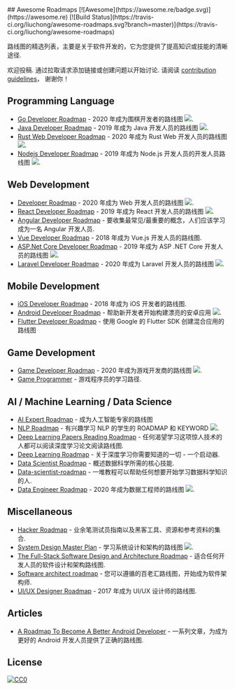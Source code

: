 <div class="github-widget" data-repo="liuchong/awesome-roadmaps"></div>
<script async src="https://pagead2.googlesyndication.com/pagead/js/adsbygoogle.js"></script><ins class="adsbygoogle" style="display:block" data-ad-client="ca-pub-6890694312814945" data-ad-slot="5473692530" data-ad-format="auto"  data-full-width-responsive="true"></ins><script>(adsbygoogle = window.adsbygoogle || []).push({});</script>
## Awesome Roadmaps [![Awesome](https://awesome.re/badge.svg)](https://awesome.re) [![Build Status](https://travis-ci.org/liuchong/awesome-roadmaps.svg?branch=master)](https://travis-ci.org/liuchong/awesome-roadmaps)

路线图的精选列表，主要是关于软件开发的，它为您提供了提高知识或技能的清晰途径.

欢迎投稿.
通过拉取请求添加链接或创建问题以开始讨论.
请阅读 [contribution guidelines](https://github.com/liuchong/awesome-roadmaps/blob/master/contributing.md)， 谢谢你！



## Programming Language
- [Go Developer Roadmap](https://raw.githubusercontent.com/Alikhll/golang-developer-roadmap) - 2020 年成为围棋开发者的路线图 [<img src="https://img.shields.io/badge/Roadmap-2020-yellowgreen.svg">](https://raw.githubusercontent.com/Alikhll/golang-developer-roadmap).
- [Java Developer Roadmap](https://raw.githubusercontent.com/s4kibs4mi/java-developer-roadmap) - 2019 年成为 Java 开发人员的路线图 [<img src="https://img.shields.io/badge/Roadmap-2019-yellowgreen.svg">](https://raw.githubusercontent.com/s4kibs4mi/java-developer-roadmap).
- [Rust Web Developer Roadmap](https://raw.githubusercontent.com/anshulrgoyal/rust-web-developer-roadmap) - 2020 年成为 Rust Web 开发人员的路线图 [<img src="https://img.shields.io/badge/Roadmap-2020-yellowgreen.svg">](https://raw.githubusercontent.com/anshulrgoyal/rust-web-developer-roadmap).
- [Nodejs Developer Roadmap](https://raw.githubusercontent.com/aliyr/Nodejs-Developer-Roadmap) - 2019 年成为 Node.js 开发人员的开发人员路线图 [<img src="https://img.shields.io/badge/Roadmap-2019-yellowgreen.svg">](https://raw.githubusercontent.com/aliyr/Nodejs-Developer-Roadmap).

## Web Development
- [Developer Roadmap](https://raw.githubusercontent.com/kamranahmedse/developer-roadmap) - 2020 年成为 Web 开发人员的路线图 [<img src="https://img.shields.io/badge/Roadmap-2020-yellowgreen.svg">](https://raw.githubusercontent.com/kamranahmedse/developer-roadmap).
- [React Developer Roadmap](https://raw.githubusercontent.com/adam-golab/react-developer-roadmap) - 2019 年成为 React 开发人员的路线图 [<img src="https://img.shields.io/badge/Roadmap-2019-yellowgreen.svg">](https://raw.githubusercontent.com/adam-golab/react-developer-roadmap).
- [Angular Developer Roadmap](https://github.com/sulco/angular-developer-roadmap) - 要收集最常见/最重要的概念，人们应该学习成为一名 Angular 开发人员.
- [Vue Developer Roadmap](https://github.com/flaviocopes/vue-developer-roadmap) - 2018 年成为 Vue.js 开发人员的路线图.
- [ASP.Net Core Developer Roadmap](https://raw.githubusercontent.com/MoienTajik/AspNetCore-Developer-Roadmap) - 2019 年成为 ASP .NET Core 开发人员的路线图 [<img src="https://img.shields.io/badge/Roadmap-2019-yellowgreen.svg">](https://raw.githubusercontent.com/MoienTajik/AspNetCore-Developer-Roadmap).
- [Laravel Developer Roadmap](https://raw.githubusercontent.com/Hasnayeen/laravel-developer-roadmap) - 2020 年成为 Laravel 开发人员的路线图 [<img src="https://img.shields.io/badge/Roadmap-2020-yellowgreen.svg">](https://raw.githubusercontent.com/Hasnayeen/laravel-developer-roadmap).

## Mobile Development
- [iOS Developer Roadmap](https://github.com/BohdanOrlov/iOS-Developer-Roadmap) - 2018 年成为 iOS 开发者的路线图.
- [Android Developer Roadmap](https://raw.githubusercontent.com/anacoimbrag/android-developer-roadmap) - 帮助新开发者开始构建漂亮的安卓应用 [<img src="https://img.shields.io/badge/Roadmap-2019-yellowgreen.svg">](https://raw.githubusercontent.com/anacoimbrag/android-developer-roadmap).
- [Flutter Developer Roadmap](https://github.com/olexale/flutter_roadmap) - 使用 Google 的 Flutter SDK 创建混合应用的路线图

## Game Development
- [Game Developer Roadmap](https://raw.githubusercontent.com/utilForever/game-developer-roadmap) - 2020 年成为游戏开发商的路线图 [<img src="https://img.shields.io/badge/Roadmap-2020-yellowgreen.svg">](https://raw.githubusercontent.com/utilForever/game-developer-roadmap).
- [Game Programmer](https://github.com/miloyip/game-programmer) - 游戏程序员的学习路径.

## AI / Machine Learning / Data Science
- [AI Expert Roadmap](https://github.com/AMAI-GmbH/AI-Expert-Roadmap) - 成为人工智能专家的路线图
- [NLP Roadmap](https://raw.githubusercontent.com/graykode/nlp-roadmap) - 有兴趣学习 NLP 的学生的 ROADMAP 和 KEYWORD [<img src="https://img.shields.io/badge/Roadmap-2019-yellowgreen.svg">](https://raw.githubusercontent.com/graykode/nlp-roadmap).
- [Deep Learning Papers Reading Roadmap](https://github.com/floodsung/Deep-Learning-Papers-Reading-Roadmap) - 任何渴望学习这项惊人技术的人都可以阅读深度学习论文阅读路线图.
- [Deep Learning Roadmap](https://github.com/machinelearningmindset/deep-learning-roadmap) - 关于深度学习你需要知道的一切 - 一个启动器.
- [Data Scientist Roadmap](https://github.com/hasbrain/data-science-roadmap) - 概述数据科学所需的核心技能.
- [Data-scientist-roadmap](https://github.com/MrMimic/data-scientist-roadmap) - 一堆教程可以帮助任何想要开始学习数据科学知识的人.
- [Data Engineer Roadmap](https://raw.githubusercontent.com/datastacktv/data-engineer-roadmap) - 2020 年成为数据工程师的路线图 [<img src="https://img.shields.io/badge/Roadmap-2020-yellowgreen.svg">](https://raw.githubusercontent.com/datastacktv/data-engineer-roadmap).

## Miscellaneous
- [Hacker Roadmap](https://github.com/Sundowndev/hacker-roadmap) - 业余笔测试员指南以及黑客工具、资源和参考资料的集合.
- [System Design Master Plan](https://raw.githubusercontent.com/mohsenshafiei/system-design-master-plan) - 学习系统设计和架构的路线图 [<img src="https://img.shields.io/badge/Roadmap-2021-yellowgreen.svg">](https://raw.githubusercontent.com/mohsenshafiei/system-design-master-plan).
- [The Full-Stack Software Design and Architecture Roadmap](https://github.com/stemmlerjs/software-design-and-architecture-roadmap) - 适合任何开发人员的软件设计和架构路线图.
- [Software architect roadmap](https://github.com/AlaaAttya/software-architect-roadmap) - 您可以遵循的百老汇路线图，开始成为软件架构师.
- [UI/UX Designer Roadmap](https://github.com/togiberlin/ui-ux-designer-roadmap) - 2017 年成为 UI/UX 设计师的路线图.

## Articles
- [A Roadmap To Become A Better Android Developer](https://medium.com/mindorks/a-roadmap-to-become-a-better-android-developer-3038cf7f8c8d) - 一系列文章，为成为更好的 Android 开发人员提供了正确的路线图.

## License

[![CC0](http://mirrors.creativecommons.org/presskit/buttons/88x31/svg/cc-zero.svg)](https://creativecommons.org/publicdomain/zero/1.0/)

